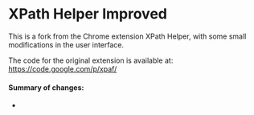 

# XPath Helper Improved

This is a fork from the Chrome extension XPath Helper, with some small modifications in the user interface.

The code for the original extension is available at: <https://code.google.com/p/xpaf/>

#### Summary of changes:

- 